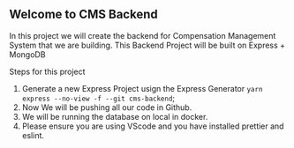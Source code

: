 ## Welcome to CMS Backend

In this project we will create the backend for Compensation Management System that we are building. This Backend Project will be built on Express + MongoDB 


Steps for this project

1. Generate a new Express Project usign the Express Generator `yarn express --no-view -f --git cms-backend`;  
2. Now We will be pushing all our code in Github.
3. We will be running the database on local in docker.  
4. Please ensure you are using VScode and you have installed prettier and eslint.